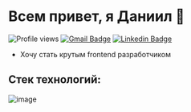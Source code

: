 # Всем привет, я Даниил 🍕  

![Profile views](https://gpvc.arturio.dev/DanyKuzmenko)
[![Gmail Badge](https://img.shields.io/badge/Gmail-D14836?style=for-the-badge&logo=gmail&logoColor=white)](mailto:dankuzmenko02@yandex.ru) 
[![Linkedin Badge](https://img.shields.io/badge/LinkedIn-0077B5?style=for-the-badge&logo=linkedin&logoColor=white)](https://www.linkedin.com/in/daniil-kuzmenko-30a33822b/)

* Хочу стать крутым frontend разработчиком

## Стек технологий:  



![image](https://github-readme-stats.vercel.app/api/top-langs/?DanyKuzmenko={DanyKuzmenko})

